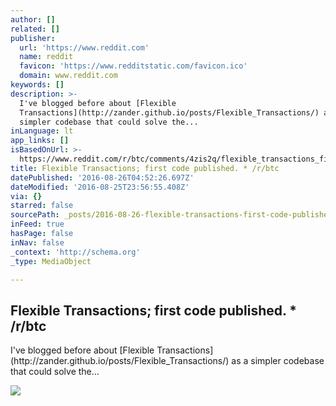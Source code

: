 ```yaml
---
author: []
related: []
publisher:
  url: 'https://www.reddit.com'
  name: reddit
  favicon: 'https://www.redditstatic.com/favicon.ico'
  domain: www.reddit.com
keywords: []
description: >-
  I've blogged before about [Flexible
  Transactions](http://zander.github.io/posts/Flexible_Transactions/) as a
  simpler codebase that could solve the...
inLanguage: lt
app_links: []
isBasedOnUrl: >-
  https://www.reddit.com/r/btc/comments/4zis2q/flexible_transactions_first_code_published/
title: Flexible Transactions; first code published. * /r/btc
datePublished: '2016-08-26T04:52:26.697Z'
dateModified: '2016-08-25T23:56:55.408Z'
via: {}
starred: false
sourcePath: _posts/2016-08-26-flexible-transactions-first-code-published-rbtc.md
inFeed: true
hasPage: false
inNav: false
_context: 'http://schema.org'
_type: MediaObject

---
```

<article style=""><h1>Flexible Transactions; first code published. * /r/btc</h1><p>I've blogged before about [Flexible Transactions](http://zander.github.io/posts/Flexible_Transactions/) as a simpler codebase that could solve the...</p><img src="https://www.redditstatic.com/icon.png" /></article>